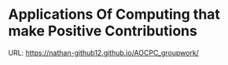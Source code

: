 # Applications Of Computing that make Positive Contributions

URL: https://nathan-github12.github.io/AOCPC_groupwork/
